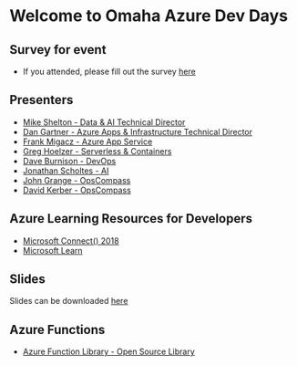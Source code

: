 # Welcome to Omaha Azure Dev Days

## Survey for event

- If you attended, please fill out the survey [here](http://aka.ms/ncrdevdayssurvey)

## Presenters

- [Mike Shelton - Data & AI Technical Director](https://www.linkedin.com/in/mshelt/)
- [Dan Gartner - Azure Apps & Infrastructure Technical Director](https://www.linkedin.com/in/dgartner/)
- [Frank Migacz - Azure App Service](https://www.linkedin.com/in/fmigacz/)
- [Greg Hoelzer - Serverless & Containers](https://www.linkedin.com/in/gregoryhoelzer/)
- [Dave Burnison - DevOps](https://www.linkedin.com/in/daveburnison/)
- [Jonathan Scholtes - AI](https://www.linkedin.com/in/jonathanscholtes/)
- [John Grange - OpsCompass](https://www.linkedin.com/in/john-grange-190ba652/)
- [David Kerber - OpsCompass](https://www.linkedin.com/in/davidkerber/)

## Azure Learning Resources for Developers

- [Microsoft Connect() 2018](https://www.microsoft.com/en-us/connectevent/)
- [Microsoft Learn](https://docs.microsoft.com/en-us/learn/)

## Slides

Slides can be downloaded [here](https://github.com/gartdan/OmahaDevDays/tree/master/Slides)

## Azure Functions

- [Azure Function Library - Open Source Library](https://serverlesslibrary.net/)
